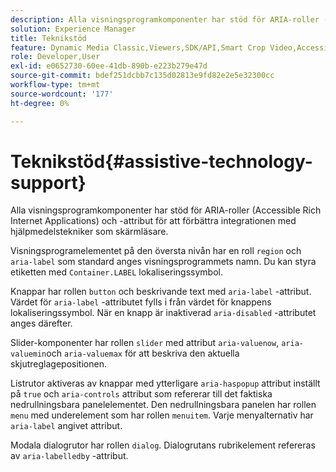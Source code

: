 ```yaml
---
description: Alla visningsprogramkomponenter har stöd för ARIA-roller (Accessible Rich Internet Applications) och -attribut för att förbättra integrationen med hjälpmedelstekniker som skärmläsare.
solution: Experience Manager
title: Teknikstöd
feature: Dynamic Media Classic,Viewers,SDK/API,Smart Crop Video,Accessibility
role: Developer,User
exl-id: e0652730-60ee-41db-890b-e223b279e47d
source-git-commit: bdef251dcbb7c135d02813e9fd82e2e5e32300cc
workflow-type: tm+mt
source-wordcount: '177'
ht-degree: 0%

---
```


# Teknikstöd{#assistive-technology-support}

Alla visningsprogramkomponenter har stöd för ARIA-roller (Accessible Rich Internet Applications) och -attribut för att förbättra integrationen med hjälpmedelstekniker som skärmläsare.

Visningsprogramelementet på den översta nivån har en roll `region` och `aria-label` som standard anges visningsprogrammets namn. Du kan styra etiketten med `Container.LABEL` lokaliseringssymbol.

Knappar har rollen `button` och beskrivande text med `aria-label` -attribut. Värdet för `aria-label` -attributet fylls i från värdet för knappens lokaliseringssymbol. När en knapp är inaktiverad `aria-disabled` -attributet anges därefter.

Slider-komponenter har rollen `slider` med attribut `aria-valuenow`, `aria-valuemin`och `aria-valuemax` för att beskriva den aktuella skjutreglagepositionen.

Listrutor aktiveras av knappar med ytterligare `aria-haspopup` attribut inställt på `true` och `aria-controls` attribut som refererar till det faktiska nedrullningsbara panelelementet. Den nedrullningsbara panelen har rollen `menu` med underelement som har rollen `menuitem`. Varje menyalternativ har `aria-label` angivet attribut.

Modala dialogrutor har rollen `dialog`. Dialogrutans rubrikelement refereras av `aria-labelledby` -attribut.
